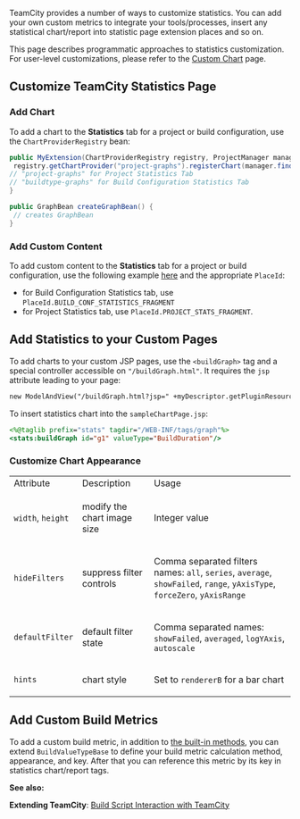 [//]: # (title: Custom Statistics)
[//]: # (auxiliary-id: Custom+Statistics.html)

TeamCity provides a number of ways to customize statistics. You can add your own custom metrics to integrate your tools/processes, insert any statistical chart/report into statistic page extension places and so on.

This page describes programmatic approaches to statistics customization. For user-level customizations, please refer to the [Custom Chart](https://www.jetbrains.com/help/teamcity/?custom-chart) page.


## Customize TeamCity Statistics Page

### Add Chart

To add a chart to the __Statistics__ tab for a project or build configuration, use the `ChartProviderRegistry` bean:


```java
public MyExtension(ChartProviderRegistry registry, ProjectManager manager) {
 registry.getChartProvider("project-graphs").registerChart(manager.findProjectByExternalId("externalId"), createGraphBean());
// "project-graphs" for Project Statistics Tab
// "buildtype-graphs" for Build Configuration Statistics Tab
}

public GraphBean createGraphBean() {
 // creates GraphBean
}

```



### Add Custom Content

To add custom content to the __Statistics__ tab for a project or build configuration, use the following example [here](web-ui-extensions.md) and the appropriate `PlaceId`:
* for Build Configuration Statistics tab, use `PlaceId.BUILD_CONF_STATISTICS_FRAGMENT`
* for Project Statistics tab, use `PlaceId.PROJECT_STATS_FRAGMENT`.

## Add Statistics to your Custom Pages

To add charts to your custom JSP pages, use the `<buildGraph>` tag and a special controller accessible on `"/buildGraph.html"`. It requires the `jsp` attribute leading to your page:


```JSP
new ModelAndView("/buildGraph.html?jsp=" +myDescriptor.getPluginResourcesPath("sampleChartPage.jsp"))'

```



To insert statistics chart into the `sampleChartPage.jsp`:


```JSP
<%@taglib prefix="stats" tagdir="/WEB-INF/tags/graph"%>
<stats:buildGraph id="g1" valueType="BuildDuration"/>

```



### Customize Chart Appearance

<table><tr>

<td>
Attribute


</td>

<td>
Description


</td>

<td>
Usage


</td></tr><tr>

<td>

`width`, `height`


</td>

<td>

modify the chart image size


</td>

<td>

Integer value


</td></tr><tr>

<td>

`hideFilters`


</td>

<td>

suppress filter controls


</td>

<td>

Comma separated filters names: `all`, `series`, `average`, `showFailed`, `range`, `yAxisType`, `forceZero`, `yAxisRange`


</td></tr><tr>

<td>

`defaultFilter`


</td>

<td>

default filter state


</td>

<td>

Comma separated names: `showFailed`, `averaged`, `logYAxis`, `autoscale`


</td></tr><tr>

<td>

`hints`


</td>

<td>

chart style


</td>

<td>

Set to `rendererB` for a bar chart


</td></tr></table>

## Add Custom Build Metrics

To add a custom build metric, in addition to [the built-in methods](https://www.jetbrains.com/help/teamcity/?custom-chart), you can extend `BuildValueTypeBase` to define your build metric calculation method, appearance, and key. After that you can reference this metric by its key in statistics chart/report tags.

  __See also:__

__Extending TeamCity__: [Build Script Interaction with TeamCity](https://www.jetbrains.com/help/teamcity/?build-script-interaction-with-teamcity)
